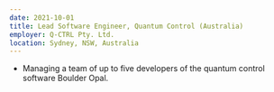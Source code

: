 ```yaml
---
date: 2021-10-01
title: Lead Software Engineer, Quantum Control (Australia)
employer: Q-CTRL Pty. Ltd.
location: Sydney, NSW, Australia
---
```

 - Managing a team of up to five developers of the quantum control software Boulder Opal.
